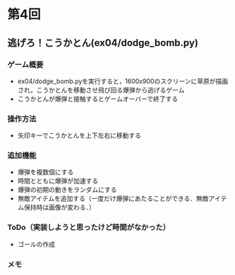 # 第4回
## 逃げろ！こうかとん(ex04/dodge_bomb.py)
### ゲーム概要
- ex04/dodge_bomb.pyを実行すると，1600x900のスクリーンに草原が描画され，こうかとんを移動させ飛び回る爆弾から逃げるゲーム
- こうかとんが爆弾と接触するとゲームオーバーで終了する

### 操作方法
- 矢印キーでこうかとんを上下左右に移動する

### 追加機能
- 爆弾を複数個にする
- 時間とともに爆弾が加速する
- 爆弾の初期の動きをランダムにする
- 無敵アイテムを追加する（一度だけ爆弾にあたることができる．無敵アイテム保持時は画像が変わる．）

### ToDo（実装しようと思ったけど時間がなかった）
- ゴールの作成
### メモ